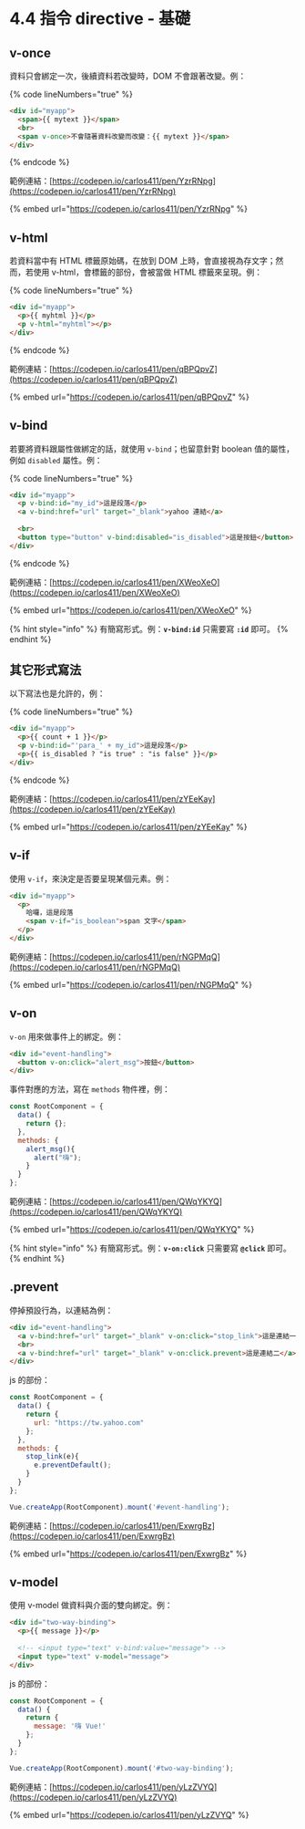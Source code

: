 # 4.4 指令 directive - 基礎

## v-once

資料只會綁定一次，後續資料若改變時，DOM 不會跟著改變。例：

{% code lineNumbers="true" %}
```html
<div id="myapp">
  <span>{{ mytext }}</span>
  <br>
  <span v-once>不會隨著資料改變而改變：{{ mytext }}</span>
</div>
```
{% endcode %}



範例連結：[https://codepen.io/carlos411/pen/YzrRNpg](https://codepen.io/carlos411/pen/YzrRNpg)

{% embed url="https://codepen.io/carlos411/pen/YzrRNpg" %}

## v-html

若資料當中有 HTML 標籤原始碼，在放到 DOM 上時，會直接視為存文字；然而，若使用 v-html，會標籤的部份，會被當做 HTML 標籤來呈現。例：

{% code lineNumbers="true" %}
```html
<div id="myapp">
  <p>{{ myhtml }}</p>
  <p v-html="myhtml"></p>
</div>
```
{% endcode %}

範例連結：[https://codepen.io/carlos411/pen/qBPQpvZ](https://codepen.io/carlos411/pen/qBPQpvZ)

{% embed url="https://codepen.io/carlos411/pen/qBPQpvZ" %}



## v-bind

若要將資料跟屬性做綁定的話，就使用 `v-bind`；也留意針對 boolean 值的屬性，例如 `disabled` 屬性。例：

{% code lineNumbers="true" %}
```html
<div id="myapp">
  <p v-bind:id="my_id">這是段落</p>
  <a v-bind:href="url" target="_blank">yahoo 連結</a>
  
  <br>
  <button type="button" v-bind:disabled="is_disabled">這是按鈕</button>
</div>
```
{% endcode %}



範例連結：[https://codepen.io/carlos411/pen/XWeoXeO](https://codepen.io/carlos411/pen/XWeoXeO)

{% embed url="https://codepen.io/carlos411/pen/XWeoXeO" %}

{% hint style="info" %}
有簡寫形式。例：**`v-bind:id`** 只需要寫 **`:id`** 即可。
{% endhint %}



## 其它形式寫法

以下寫法也是允許的，例：

{% code lineNumbers="true" %}
```html
<div id="myapp">
  <p>{{ count + 1 }}</p>
  <p v-bind:id="'para_' + my_id">這是段落</p>
  <p>{{ is_disabled ? "is true" : "is false" }}</p>
</div>
```
{% endcode %}



範例連結：[https://codepen.io/carlos411/pen/zYEeKay](https://codepen.io/carlos411/pen/zYEeKay)

{% embed url="https://codepen.io/carlos411/pen/zYEeKay" %}



## v-if

使用 `v-if`，來決定是否要呈現某個元素。例：

```html
<div id="myapp">
  <p>
    哈囉，這是段落
    <span v-if="is_boolean">span 文字</span>
  </p>
</div>
```



範例連結：[https://codepen.io/carlos411/pen/rNGPMqQ](https://codepen.io/carlos411/pen/rNGPMqQ)

{% embed url="https://codepen.io/carlos411/pen/rNGPMqQ" %}



## v-on

`v-on` 用來做事件上的綁定。例：

```html
<div id="event-handling">
  <button v-on:click="alert_msg">按鈕</button>
</div>
```

事件對應的方法，寫在 `methods` 物件裡，例：

```javascript
const RootComponent = {
  data() {
    return {};
  },
  methods: {
    alert_msg(){
      alert("嗨");
    }
  }
};
```



範例連結：[https://codepen.io/carlos411/pen/QWqYKYQ](https://codepen.io/carlos411/pen/QWqYKYQ)

{% embed url="https://codepen.io/carlos411/pen/QWqYKYQ" %}

{% hint style="info" %}
有簡寫形式。例：**`v-on:click`** 只需要寫 **`@click`** 即可。
{% endhint %}



## .prevent

停掉預設行為，以連結為例：

```html
<div id="event-handling">
  <a v-bind:href="url" target="_blank" v-on:click="stop_link">這是連結一</a>
  <br>
  <a v-bind:href="url" target="_blank" v-on:click.prevent>這是連結二</a>
</div>
```

js 的部份：

```javascript
const RootComponent = {
  data() {
    return {
      url: "https://tw.yahoo.com"
    };
  },
  methods: {
    stop_link(e){
      e.preventDefault();
    }
  }
};

Vue.createApp(RootComponent).mount('#event-handling');
```



範例連結：[https://codepen.io/carlos411/pen/ExwrgBz](https://codepen.io/carlos411/pen/ExwrgBz)

{% embed url="https://codepen.io/carlos411/pen/ExwrgBz" %}



## v-model

使用 v-model 做資料與介面的雙向綁定。例：

```html
<div id="two-way-binding">
  <p>{{ message }}</p>
  
  <!-- <input type="text" v-bind:value="message"> -->
  <input type="text" v-model="message">
</div>
```

js 的部份：

```javascript
const RootComponent = {
  data() {
    return {
      message: '嗨 Vue!'
    };
  }
};

Vue.createApp(RootComponent).mount('#two-way-binding');
```



範例連結：[https://codepen.io/carlos411/pen/yLzZVYQ](https://codepen.io/carlos411/pen/yLzZVYQ)

{% embed url="https://codepen.io/carlos411/pen/yLzZVYQ" %}


